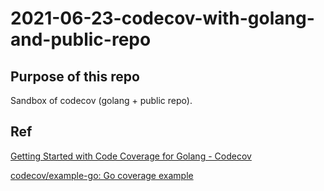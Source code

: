 # 2021-06-23-codecov-with-golang-and-public-repo

## Purpose of this repo

Sandbox of codecov (golang + public repo).

## Ref

[Getting Started with Code Coverage for Golang - Codecov](https://about.codecov.io/blog/getting-started-with-code-coverage-for-golang/)

[codecov/example-go: Go coverage example](https://github.com/codecov/example-go)
